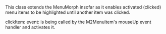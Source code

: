 This class extends the MenuMorph insofar as it enables activated (clicked) menu items to be highlighted until another item was clicked.

clickItem: event: is being called by the M2MenuItem's mouseUp event handler and activates it.
